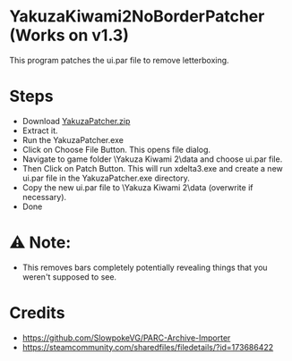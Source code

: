 # YakuzaKiwami2NoBorderPatcher (Works on v1.3)

This program patches the ui.par file to remove letterboxing.

# Steps
- Download [YakuzaPatcher.zip](https://github.com/zypnyx/YakuzaKiwami2NoBorderPatcher/releases/download/1.0/YakuzaPatcher.zip)
- Extract it.
- Run the YakuzaPatcher.exe
- Click on Choose File Button. This opens file dialog.
- Navigate to game folder \Yakuza Kiwami 2\data and choose ui.par file.
- Then Click on Patch Button. This will run xdelta3.exe and create a new ui.par file in the YakuzaPatcher.exe directory.
- Copy the new ui.par file to \Yakuza Kiwami 2\data (overwrite if necessary).
- Done

# ⚠ Note:
- This removes bars completely potentially revealing things that you weren't supposed to see.

# Credits
- https://github.com/SlowpokeVG/PARC-Archive-Importer
- https://steamcommunity.com/sharedfiles/filedetails/?id=173686422
